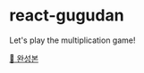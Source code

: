 # react-gugudan

Let's play the multiplication game!

[🔗 완성본](https://hhkim0729.github.io/react-gugudan/)
